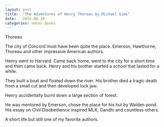 ```yaml
---
layout: post
title:  "The Adventures of Henry Thoreau by Michael Sims"
date:   2015-08-20
categories: notes books
---
```


Thoreau 

The city of Concord must have been quite the place. Emerson, Hawthorne, Thoreau and other impressive American authors.

Henry went to Harvard. Came back home, went to the city for a short time and then came back. Henry and his brother started a school that lasted for a while.

They built a boat and floated down the river. His brother died a tragic death from a small cut and then developed lock jaw.

Henry accidentally burnt down a large section of forest. 

He was mentored by Emerson, chose the place for his hut by Walden pond.  His essay on Civil Disobedience inspired MLK, Gandhi and countless others.

A short life but still one of my favorite authors.